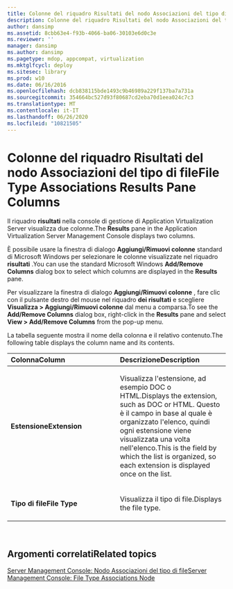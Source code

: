 ```yaml
---
title: Colonne del riquadro Risultati del nodo Associazioni del tipo di file
description: Colonne del riquadro Risultati del nodo Associazioni del tipo di file
author: dansimp
ms.assetid: 8cbb63e4-f93b-4066-ba06-30103e6d0c3e
ms.reviewer: ''
manager: dansimp
ms.author: dansimp
ms.pagetype: mdop, appcompat, virtualization
ms.mktglfcycl: deploy
ms.sitesec: library
ms.prod: w10
ms.date: 06/16/2016
ms.openlocfilehash: dcb838115bde1493c9b46989a229f137ba7a731a
ms.sourcegitcommit: 354664bc527d93f80687cd2eba70d1eea024c7c3
ms.translationtype: MT
ms.contentlocale: it-IT
ms.lasthandoff: 06/26/2020
ms.locfileid: "10821505"
---
```

# <span data-ttu-id="6f51c-103">Colonne del riquadro Risultati del nodo Associazioni del tipo di file</span><span class="sxs-lookup"><span data-stu-id="6f51c-103">File Type Associations Results Pane Columns</span></span>


<span data-ttu-id="6f51c-104">Il riquadro **risultati** nella console di gestione di Application Virtualization Server visualizza due colonne.</span><span class="sxs-lookup"><span data-stu-id="6f51c-104">The **Results** pane in the Application Virtualization Server Management Console displays two columns.</span></span>

<span data-ttu-id="6f51c-105">È possibile usare la finestra di dialogo **Aggiungi/Rimuovi colonne** standard di Microsoft Windows per selezionare le colonne visualizzate nel riquadro **risultati** .</span><span class="sxs-lookup"><span data-stu-id="6f51c-105">You can use the standard Microsoft Windows **Add/Remove Columns** dialog box to select which columns are displayed in the **Results** pane.</span></span>

<span data-ttu-id="6f51c-106">Per visualizzare la finestra di dialogo **Aggiungi/Rimuovi colonne** , fare clic con il pulsante destro del mouse nel riquadro **dei risultati** e scegliere **Visualizza &gt; Aggiungi/Rimuovi colonne** dal menu a comparsa.</span><span class="sxs-lookup"><span data-stu-id="6f51c-106">To see the **Add/Remove Columns** dialog box, right-click in the **Results** pane and select **View &gt; Add/Remove Columns** from the pop-up menu.</span></span>

<span data-ttu-id="6f51c-107">La tabella seguente mostra il nome della colonna e il relativo contenuto.</span><span class="sxs-lookup"><span data-stu-id="6f51c-107">The following table displays the column name and its contents.</span></span>

<table>
<colgroup>
<col width="50%" />
<col width="50%" />
</colgroup>
<thead>
<tr class="header">
<th align="left"><span data-ttu-id="6f51c-108">Colonna</span><span class="sxs-lookup"><span data-stu-id="6f51c-108">Column</span></span></th>
<th align="left"><span data-ttu-id="6f51c-109">Descrizione</span><span class="sxs-lookup"><span data-stu-id="6f51c-109">Description</span></span></th>
</tr>
</thead>
<tbody>
<tr class="odd">
<td align="left"><p><strong><span data-ttu-id="6f51c-110">Estensione</span><span class="sxs-lookup"><span data-stu-id="6f51c-110">Extension</span></span></strong></p></td>
<td align="left"><p><span data-ttu-id="6f51c-111">Visualizza l'estensione, ad esempio DOC o HTML.</span><span class="sxs-lookup"><span data-stu-id="6f51c-111">Displays the extension, such as DOC or HTML.</span></span> <span data-ttu-id="6f51c-112">Questo è il campo in base al quale è organizzato l'elenco, quindi ogni estensione viene visualizzata una volta nell'elenco.</span><span class="sxs-lookup"><span data-stu-id="6f51c-112">This is the field by which the list is organized, so each extension is displayed once on the list.</span></span></p></td>
</tr>
<tr class="even">
<td align="left"><p><strong><span data-ttu-id="6f51c-113">Tipo di file</span><span class="sxs-lookup"><span data-stu-id="6f51c-113">File Type</span></span></strong></p></td>
<td align="left"><p><span data-ttu-id="6f51c-114">Visualizza il tipo di file.</span><span class="sxs-lookup"><span data-stu-id="6f51c-114">Displays the file type.</span></span></p></td>
</tr>
</tbody>
</table>

 

## <span data-ttu-id="6f51c-115">Argomenti correlati</span><span class="sxs-lookup"><span data-stu-id="6f51c-115">Related topics</span></span>


[<span data-ttu-id="6f51c-116">Server Management Console: Nodo Associazioni del tipo di file</span><span class="sxs-lookup"><span data-stu-id="6f51c-116">Server Management Console: File Type Associations Node</span></span>](server-management-console-file-type-associations-node.md)

 

 






